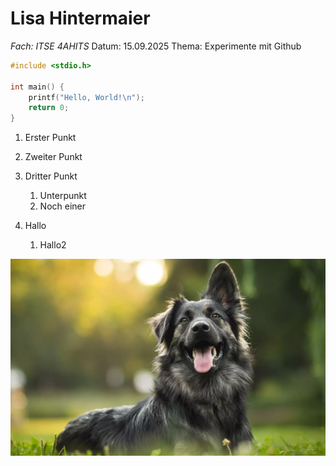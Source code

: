# Lisa Hintermaier
*Fach: ITSE 4AHITS*
Datum: 15.09.2025
Thema: Experimente mit Github 

```cpp
#include <stdio.h>

int main() {
    printf("Hello, World!\n");
    return 0;
}
```
1. Erster Punkt
2. Zweiter Punkt
3. Dritter Punkt
   1. Unterpunkt
   2. Noch einer

4. Hallo
   1. Hallo2

![](img/Hund_Foto.webp)
